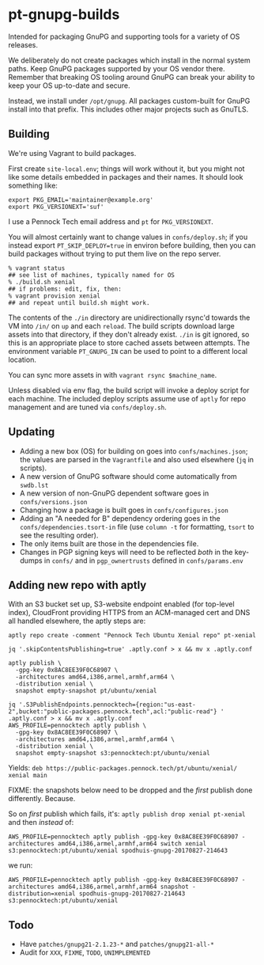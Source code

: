 pt-gnupg-builds
===============

Intended for packaging GnuPG and supporting tools for a variety of OS
releases.

We deliberately do not create packages which install in the normal system
paths.  Keep GnuPG packages supported by your OS vendor there.  Remember that
breaking OS tooling around GnuPG can break your ability to keep your OS
up-to-date and secure.

Instead, we install under `/opt/gnupg`.  All packages custom-built for GnuPG
install into that prefix.  This includes other major projects such as GnuTLS.


Building
--------

We're using Vagrant to build packages.

First create `site-local.env`; things will work without it, but you might not
like some details embedded in packages and their names.  It should look
something like:

```
export PKG_EMAIL='maintainer@example.org'
export PKG_VERSIONEXT='suf'
```

I use a Pennock Tech email address and `pt` for `PKG_VERSIONEXT`.

You will almost certainly want to change values in `confs/deploy.sh`; if you
instead export `PT_SKIP_DEPLOY=true` in environ before building, then you can
build packages without trying to put them live on the repo server.

```console
% vagrant status
## see list of machines, typically named for OS
% ./build.sh xenial
## if problems: edit, fix, then:
% vagrant provision xenial
## and repeat until build.sh might work.
```

The contents of the `./in` directory are unidirectionally rsync'd towards
the VM into `/in/` on `up` and each `reload`.  The build scripts download
large assets into that directory, if they don't already exist.  `./in` is git
ignored, so this is an appropriate place to store cached assets between
attempts.  The environment variable `PT_GNUPG_IN` can be used to point to a
different local location.

You can sync more assets in with `vagrant rsync $machine_name`.

Unless disabled via env flag, the build script will invoke a deploy script for
each machine.  The included deploy scripts assume use of `aptly` for repo
management and are tuned via `confs/deploy.sh`.


Updating
--------

* Adding a new box (OS) for building on goes into `confs/machines.json`; the
  values are parsed in the `Vagrantfile` and also used elsewhere (`jq` in
  scripts).
* A new version of GnuPG software should come automatically from `swdb.lst`
* A new version of non-GnuPG dependent software goes in `confs/versions.json`
* Changing how a package is built goes in `confs/configures.json`
* Adding an "A needed for B" dependency ordering goes in the
  `confs/dependencies.tsort-in` file (use `column -t` for formatting, `tsort`
  to see the resulting order).
* The only items built are those in the dependencies file.
* Changes in PGP signing keys will need to be reflected _both_ in the
  key-dumps in `confs/` and in `pgp_ownertrusts` defined in `confs/params.env`


Adding new repo with aptly
--------------------------

With an S3 bucket set up, S3-website endpoint enabled (for top-level index),
CloudFront providing HTTPS from an ACM-managed cert and DNS all handled
elsewhere, the aptly steps are:

```
aptly repo create -comment "Pennock Tech Ubuntu Xenial repo" pt-xenial

jq '.skipContentsPublishing=true' .aptly.conf > x && mv x .aptly.conf

aptly publish \
  -gpg-key 0x8AC8EE39F0C68907 \
  -architectures amd64,i386,armel,armhf,arm64 \
  -distribution xenial \
  snapshot empty-snapshot pt/ubuntu/xenial

jq '.S3PublishEndpoints.pennocktech={region:"us-east-2",bucket:"public-packages.pennock.tech",acl:"public-read"} ' .aptly.conf > x && mv x .aptly.conf
AWS_PROFILE=pennocktech aptly publish \
  -gpg-key 0x8AC8EE39F0C68907 \
  -architectures amd64,i386,armel,armhf,arm64 \
  -distribution xenial \
  snapshot empty-snapshot s3:pennocktech:pt/ubuntu/xenial
```

Yields: `deb https://public-packages.pennock.tech/pt/ubuntu/xenial/ xenial main`

FIXME: the snapshots below need to be dropped and the _first_ publish done
differently.  Because.

So on _first_ publish which fails, it's: `aptly publish drop xenial pt-xenial`
and then _instead_ of:

```
AWS_PROFILE=pennocktech aptly publish -gpg-key 0x8AC8EE39F0C68907 -architectures amd64,i386,armel,armhf,arm64 switch xenial s3:pennocktech:pt/ubuntu/xenial spodhuis-gnupg-20170827-214643
```

we run:

```
AWS_PROFILE=pennocktech aptly publish -gpg-key 0x8AC8EE39F0C68907 -architectures amd64,i386,armel,armhf,arm64 snapshot -distribution=xenial spodhuis-gnupg-20170827-214643 s3:pennocktech:pt/ubuntu/xenial
```

Todo
----

* Have `patches/gnupg21-2.1.23-*` and `patches/gnupg21-all-*`
* Audit for `XXX`, `FIXME`, `TODO`, `UNIMPLEMENTED`
